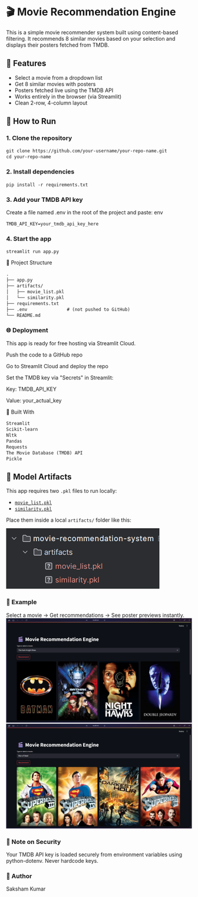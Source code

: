 # 🎬 Movie Recommendation Engine

This is a simple movie recommender system built using content-based filtering. It recommends 8 similar movies based on your selection and displays their posters fetched from TMDB.

## 🔧 Features

- Select a movie from a dropdown list
- Get 8 similar movies with posters
- Posters fetched live using the TMDB API
- Works entirely in the browser (via Streamlit)
- Clean 2-row, 4-column layout

## 🚀 How to Run

### 1. Clone the repository
```
git clone https://github.com/your-username/your-repo-name.git
cd your-repo-name
```

### 2. Install dependencies
```
pip install -r requirements.txt
```

### 3. Add your TMDB API key
Create a file named .env in the root of the project and paste:
env
```angular2html
TMDB_API_KEY=your_tmdb_api_key_here
```

### 4. Start the app
```angular2html
streamlit run app.py
```

📁 Project Structure
```angular2html
.
├── app.py
├── artifacts/
│   ├── movie_list.pkl
│   └── similarity.pkl
├── requirements.txt
├── .env               # (not pushed to GitHub)
└── README.md
```

### 🌐 Deployment
This app is ready for free hosting via Streamlit Cloud.

Push the code to a GitHub repo

Go to Streamlit Cloud and deploy the repo

Set the TMDB key via "Secrets" in Streamlit:

Key: TMDB_API_KEY

Value: your_actual_key

🧠 Built With
```angular2html
Streamlit
Scikit-learn
Nltk
Pandas
Requests
The Movie Database (TMDB) API
Pickle 
```
## 🧠 Model Artifacts

This app requires two `.pkl` files to run locally:

- [`movie_list.pkl`](https://drive.google.com/file/d/10-fy6yDd5ijhwn9keAe7oGU1MBXhO178/view?usp=sharing)
- [`similarity.pkl`](https://drive.google.com/file/d/102huNjyF6_IIhDuR3HxX-oNsbFb6j9Y_/view?usp=sharing)

Place them inside a local `artifacts/` folder like this:

![img_2.png](img_2.png)

### 📸 Example
Select a movie → Get recommendations → See poster previews instantly.
![img.png](img.png)
![img_1.png](img_1.png)
### 🔐 Note on Security
Your TMDB API key is loaded securely from environment variables using python-dotenv. Never hardcode keys.

### 👤 Author
Saksham Kumar

